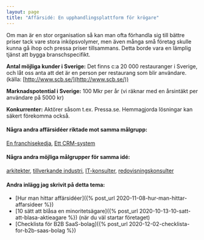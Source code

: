 ```yaml
---
layout: page
title: "Affärsidé: En upphandlingsplattform för krögare"
---
```

Om man är en stor organisation så kan man ofta förhandla sig till bättre priser tack vare stora inköpsvolymer, men även många små företag skulle kunna gå ihop och pressa priser tillsammans. Detta borde vara en lämplig tjänst att bygga branschspecifikt.

**Antal möjliga kunder i Sverige:** Det finns c:a 20 000 restauranger i Sverige, och låt oss anta att det är en person per restaurang som blir användare.(källa: [http://www.scb.se/](http://www.scb.se/))

**Marknadspotential i Sverige:** 100 Mkr per år (vi räknar med en årsintäkt per användare på 5000 kr)

**Konkurrenter:** Aktörer såsom t.ex. Pressa.se. Hemmagjorda lösningar kan säkert förekomma också.

#### Några andra affärsidéer riktade mot samma målgrupp:
[En franchisekedja](/affarsideer/en-franchisekedja-av-krogare/), [Ett CRM-system](/affarsideer/ett-crm-system-for-krogare/)


#### Några andra möjliga målgrupper för samma idé:
[arkitekter](/affarsideer/en-upphandlingsplattform-for-arkitekter/), [tillverkande industri](/affarsideer/en-upphandlingsplattform-for-tillverkande-industri/), [IT-konsulter](/affarsideer/en-upphandlingsplattform-for-it-konsulter/), [redovisningskonsulter](/affarsideer/en-upphandlingsplattform-for-redovisningskonsulter/)

#### Andra inlägg jag skrivit på detta tema:
- [Hur man hittar affärsidéer]({% post_url 2020-11-08-hur-man-hittar-affarsideer %})
- [10 sätt att blåsa en minoritetsägare]({% post_url 2020-10-13-10-satt-att-blasa-aktieagare %}) (när du väl startar företaget)
- [Checklista för B2B SaaS-bolag]({% post_url 2020-12-02-checklista-for-b2b-saas-bolag %})

